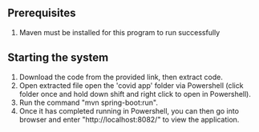 
## Prerequisites
1. Maven must be installed for this program to run successfully

## Starting the system
1) Download the code from the provided link, then extract code.
2) Open extracted file open the 'covid app' folder via Powershell (click folder once and hold down shift and right click to open in Powershell).
3) Run the command "mvn spring-boot:run".
4) Once it has completed running in Powershell, you can then go into browser and enter "http://localhost:8082/" to view the application.

